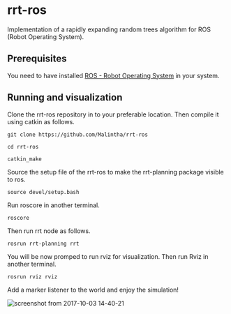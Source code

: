 # rrt-ros
Implementation of a rapidly expanding random trees algorithm for ROS (Robot Operating System).

## Prerequisites
You need to have installed [ROS - Robot Operating System](http://www.ros.org/) in your system.

## Running and visualization
Clone the rrt-ros repository in to your preferable location. Then compile it using catkin as follows.

`git clone https://github.com/Malintha/rrt-ros` 

`cd rrt-ros`

`catkin_make`

Source the setup file of the rrt-ros to make the rrt-planning package visible to ros.

`source devel/setup.bash` 

Run roscore in another terminal.

`roscore`

Then run rrt node as follows.

`rosrun rrt-planning rrt`

You will be now promped to run rviz for visualization. Then run Rviz in another terminal.

`rosrun rviz rviz`

Add a marker listener to the world and enjoy the simulation!

![screenshot from 2017-10-03 14-40-21](https://user-images.githubusercontent.com/3253761/31142612-cf1bb6a2-a848-11e7-8dbe-23b005accf1e.png)
